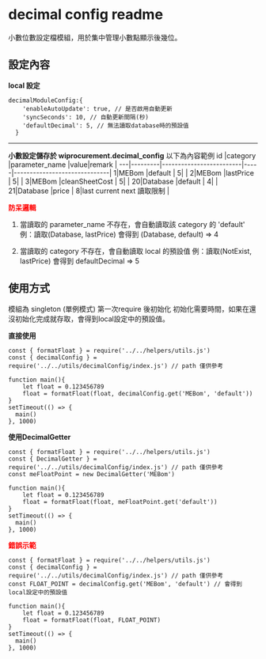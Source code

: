 # decimal config readme

小數位數設定檔模組，用於集中管理小數點顯示後幾位。

## 設定內容

**local 設定**
```javascript=
decimalModuleConfig:{
    'enableAutoUpdate': true, // 是否啟用自動更新
    'syncSeconds': 10, // 自動更新間隔(秒)
    'defaultDecimal': 5, // 無法讀取database時的預設值
  }
```
---
**小數設定儲存於 wiprocurement.decimal_config**
以下為內容範例
id |category |parameter_name           |value|remark                        |
---|---------|-------------------------|-----|------------------------------|
  1|MEBom    |default                  |    5|                              |
  2|MEBom    |lastPrice                |    5|                              |
  3|MEBom    |cleanSheetCost           |    5|                              |
 20|Database |default                  |    4|                              |
 21|Database |price                    |    8|last current next 讀取限制     |
 
 **<span style="color:red">防呆邏輯</span>**
 1. 當讀取的 parameter_name 不存在，會自動讀取該 category 的 'default'
 例：讀取(Database, lastPrice) 會得到 (Database, default) => 4
 
2. 當讀取的 category 不存在，會自動讀取 local 的預設值
 例：讀取(NotExist, lastPrice) 會得到 defaultDecimal => 5
 

## 使用方式
模組為 singleton (單例模式)
第一次require 後初始化
初始化需要時間，如果在還沒初始化完成就存取，會得到local設定中的預設值。

**直接使用**
```javascript=
const { formatFloat } = require('../../helpers/utils.js')
const { decimalConfig } = require('../../utils/decimalConfig/index.js') // path 僅供參考

function main(){
    let float = 0.123456789
    float = formatFloat(float, decimalConfig.get('MEBom', 'default'))
}
setTimeout(() => {
  main()
}, 1000)
```

**使用DecimalGetter**
```javascript=
const { formatFloat } = require('../../helpers/utils.js')
const { DecimalGetter } = require('../../utils/decimalConfig/index.js') // path 僅供參考
const meFloatPoint = new DecimalGetter('MEBom')

function main(){
    let float = 0.123456789
    float = formatFloat(float, meFloatPoint.get('default'))
}
setTimeout(() => {
  main()
}, 1000)
```

**<span style="color:red">錯誤示範</span>**
```javascript=
const { formatFloat } = require('../../helpers/utils.js')
const { decimalConfig } = require('../../utils/decimalConfig/index.js') // path 僅供參考
const FLOAT_POINT = decimalConfig.get('MEBom', 'default') // 會得到local設定中的預設值

function main(){
    let float = 0.123456789
    float = formatFloat(float, FLOAT_POINT)
}
setTimeout(() => {
  main()
}, 1000)
```